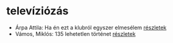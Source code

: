 # televíziózás

- Árpa Attila: Ha én ezt a klubról egyszer elmesélem [részletek](_details/%7Bopf.creator%7D.md#id_517)
- Vámos, Miklós: 135 lehetetlen történet [részletek](_details/%7Bopf.creator%7D.md#id_601)
